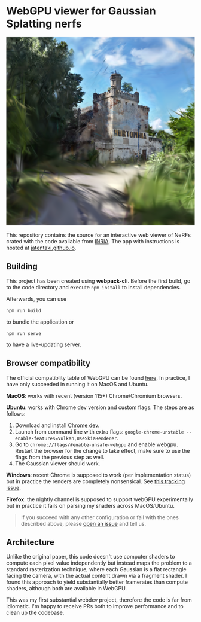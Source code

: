 # WebGPU viewer for Gaussian Splatting nerfs

![Image](teaser-image.png)

This repository contains the source for an interactive web viewer of NeRFs crated with the code available from [INRIA](https://github.com/graphdeco-inria/gaussian-splatting). The app with instructions is hosted at [jatentaki.github.io](https://jatentaki.github.io/portfolio/gaussian-splatting/).

## Building
This project has been created using **webpack-cli**. Before the first build, go to the code directory and execute `npm install` to install dependencies.

Afterwards, you can use
```
npm run build
```
to bundle the application or 
```
npm run serve
```
to have a live-updating server.

## Browser compatibility
The official compatiblity table of WebGPU can be found [here](https://developer.mozilla.org/en-US/docs/Web/API/WebGPU_API#browser_compatibility). In practice, I have only succeeded in running it on MacOS and Ubuntu.

**MacOS**: works with recent (version 115+) Chrome/Chromium browsers.

**Ubuntu**: works with Chrome dev version and custom flags. The steps are as follows:
1. Download and install [Chrome dev](https://www.google.com/chrome/dev/).
2. Launch from command line with extra flags: `google-chrome-unstable --enable-features=Vulkan,UseSkiaRenderer`.
3. Go to `chrome://flags/#enable-unsafe-webgpu` and enable webgpu. Restart the browser for the change to take effect, make sure to use the flags from the previous step as well.
4. The Gaussian viewer should work.

**Windows**: recent Chrome is supposed to work (per implementation status) but in practice the renders are completely nonsensical. See [this tracking issue](https://github.com/cvlab-epfl/gaussian-splatting-web/issues/16).

**Firefox**: the nightly channel is supposed to support webGPU experimentally but in practice it fails on parsing my shaders across MacOS/Ubuntu.

> If you succeed with any other configuration or fail with the ones described above, please [open an issue](https://github.com/cvlab-epfl/gaussian-splatting-web/issues) and tell us.

## Architecture
Unlike the original paper, this code doesn't use computer shaders to compute each pixel value independently but instead maps the problem to a standard rasterization technique, where each Gaussian is a flat rectangle facing the camera, with the actual content drawn via a fragment shader. I found this approach to yield substantially better framerates than compute shaders, although both are available in WebGPU.

This was my first substantial webdev project, therefore the code is far from idiomatic. I'm happy to receive PRs both to improve performance and to clean up the codebase.
